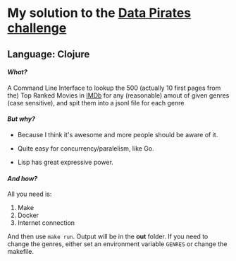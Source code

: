 # My solution to the [Data Pirates challenge](https://github.com/NeowayLabs/jobs/blob/master/datapirates/challenge.md)

## Language: Clojure

#### *What?*

A Command Line Interface to lookup the 500 (actually 10 first pages from the) Top Ranked Movies in [IMDb](https://www.imdb.com/feature/genre/) for any (reasonable) amout of given genres (case sensitive), and spit them into a jsonl file for each genre

#### *But why?*

* Because I think it's awesome and more people should be aware of it.
  
* Quite easy for concurrency/paralelism, like Go.

* Lisp has great expressive power.

#### *And how?*

All you need is:

1. Make
2. Docker
3. Internet connection

And then use `make run`. Output will be in the **out** folder.
If you need to change the genres, either set an environment variable `GENRES` or change the makefile.